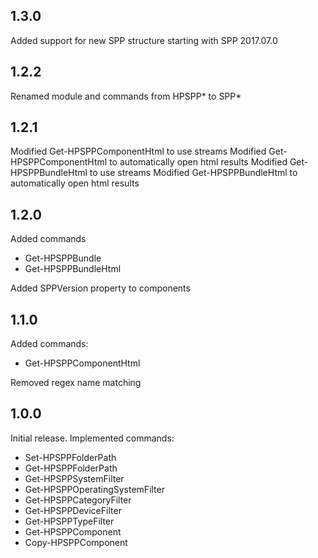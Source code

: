 ## 1.3.0
Added support for new SPP structure starting with SPP 2017.07.0

## 1.2.2
Renamed module and commands from HPSPP* to SPP*

## 1.2.1
Modified Get-HPSPPComponentHtml to use streams
Modified Get-HPSPPComponentHtml to automatically open html results
Modified Get-HPSPPBundleHtml to use streams
Modified Get-HPSPPBundleHtml to automatically open html results

## 1.2.0
Added commands
  - Get-HPSPPBundle
  - Get-HPSPPBundleHtml

Added SPPVersion property to components

## 1.1.0
Added commands:
  - Get-HPSPPComponentHtml

Removed regex name matching

## 1.0.0
Initial release. Implemented commands:
  - Set-HPSPPFolderPath
  - Get-HPSPPFolderPath
  - Get-HPSPPSystemFilter
  - Get-HPSPPOperatingSystemFilter
  - Get-HPSPPCategoryFilter
  - Get-HPSPPDeviceFilter
  - Get-HPSPPTypeFilter
  - Get-HPSPPComponent
  - Copy-HPSPPComponent